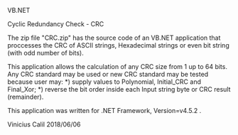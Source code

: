 VB.NET

Cyclic Redundancy Check - CRC

The zip file "CRC.zip" has the source code of an VB.NET application that proccesses the CRC of ASCII strings, Hexadecimal strings or even bit string (with odd number of bits).

This application allows the calculation of any CRC size from 1 up to 64 bits. Any CRC standard may be used or new CRC standard may be tested because user may: 
    *) supply values to Polynomial, Initial_CRC and Final_Xor;
    *) reverse the bit order inside each Input string byte or CRC result (remainder). 
    
This application was written for .NET Framework, Version=v4.5.2 .

Vinicius Calil 2018/06/06
